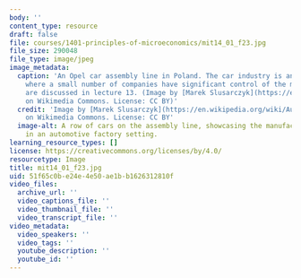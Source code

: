 ```yaml
---
body: ''
content_type: resource
draft: false
file: courses/1401-principles-of-microeconomics/mit14_01_f23.jpg
file_size: 290048
file_type: image/jpeg
image_metadata:
  caption: 'An Opel car assembly line in Poland. The car industry is an oligopoly,
    where a small number of companies have significant control of the market. Oligopolies
    are discussed in lecture 13. (Image by [Marek Slusarczyk](https://en.wikipedia.org/wiki/Automotive_industry#/media/File:002_Production_line_-_car_assembly_line_in_General_Motors_Manufacturing_Poland_-_Gliwice,_Poland.jpg)
    on Wikimedia Commons. License: CC BY)'
  credit: 'Image by [Marek Slusarczyk](https://en.wikipedia.org/wiki/Automotive_industry#/media/File:002_Production_line_-_car_assembly_line_in_General_Motors_Manufacturing_Poland_-_Gliwice,_Poland.jpg)
    on Wikimedia Commons. License: CC BY'
  image-alt: A row of cars on the assembly line, showcasing the manufacturing process
    in an automotive factory setting.
learning_resource_types: []
license: https://creativecommons.org/licenses/by/4.0/
resourcetype: Image
title: mit14_01_f23.jpg
uid: 51f65c0b-e24e-4e50-ae1b-b1626312810f
video_files:
  archive_url: ''
  video_captions_file: ''
  video_thumbnail_file: ''
  video_transcript_file: ''
video_metadata:
  video_speakers: ''
  video_tags: ''
  youtube_description: ''
  youtube_id: ''
---
```

